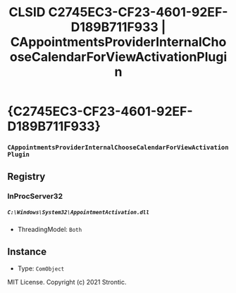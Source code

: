 ﻿---
title: "CLSID C2745EC3-CF23-4601-92EF-D189B711F933 | CAppointmentsProviderInternalChooseCalendarForViewActivationPlugin"
excerpt: What is COM-Object CLSID C2745EC3-CF23-4601-92EF-D189B711F933?
---

# {C2745EC3-CF23-4601-92EF-D189B711F933}

### `CAppointmentsProviderInternalChooseCalendarForViewActivationPlugin`

## Registry


### InProcServer32

##### `C:\Windows\System32\AppointmentActivation.dll`
* ThreadingModel: `Both`

## Instance

* Type: `ComObject`

MIT License. Copyright (c) 2021 Strontic.


